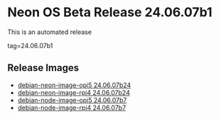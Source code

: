 # Neon OS Beta Release 24.06.07b1
This is an automated release

tag=24.06.07b1

## Release Images
- [debian-neon-image-opi5 24.06.07b24](https://2222.us/app/files/neon_images/core/rpi4/dev/debian-neon-image-rpi4_2024-06-07_16_45.img.xz)
- [debian-neon-image-rpi4 24.06.07b24](https://2222.us/app/files/neon_images/core/rpi4/dev/debian-neon-image-rpi4_2024-06-07_16_45.img.xz)
- [debian-node-image-opi5 24.06.07b7](https://2222.us/app/files/neon_images/node/rpi4/dev/debian-node-image-rpi4_2024-06-07_18_15.img.xz)
- [debian-node-image-rpi4 24.06.07b7](https://2222.us/app/files/neon_images/node/rpi4/dev/debian-node-image-rpi4_2024-06-07_18_15.img.xz)
